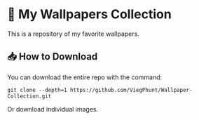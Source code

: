 # 🌆 My Wallpapers Collection

This is a repository of my favorite wallpapers.

## 📥 How to Download
You can download the entire repo with the command:
```
git clone --depth=1 https://github.com/ViegPhunt/Wallpaper-Collection.git
```
Or download individual images.
